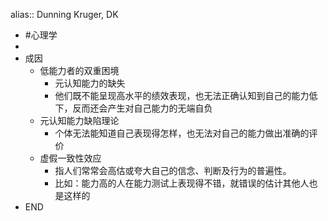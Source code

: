 alias:: Dunning Kruger, DK

- #心理学
-
- 成因
	- 低能力者的双重困境
		- 元认知能力的缺失
		- 他们既不能呈现高水平的绩效表现，也无法正确认知到自己的能力低下，反而还会产生对自己能力的无端自负
	- 元认知能力缺陷理论
		- 个体无法能知道自己表现得怎样，也无法对自己的能力做出准确的评价
	- 虚假一致性效应
		- 指人们常常会高估或夸大自己的信念、判断及行为的普遍性。
		- 比如：能力高的人在能力测试上表现得不错，就错误的估计其他人也是这样的
- END